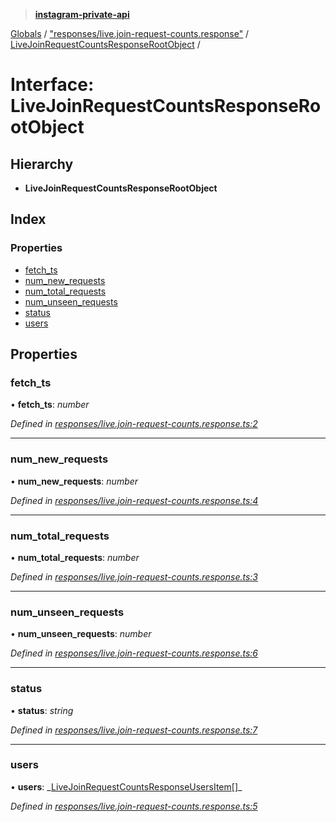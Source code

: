 > **[instagram-private-api](../README.md)**

[Globals](../README.md) / ["responses/live.join-request-counts.response"](../modules/_responses_live_join_request_counts_response_.md) / [LiveJoinRequestCountsResponseRootObject](_responses_live_join_request_counts_response_.livejoinrequestcountsresponserootobject.md) /

# Interface: LiveJoinRequestCountsResponseRootObject

## Hierarchy

- **LiveJoinRequestCountsResponseRootObject**

## Index

### Properties

- [fetch_ts](_responses_live_join_request_counts_response_.livejoinrequestcountsresponserootobject.md#fetch_ts)
- [num_new_requests](_responses_live_join_request_counts_response_.livejoinrequestcountsresponserootobject.md#num_new_requests)
- [num_total_requests](_responses_live_join_request_counts_response_.livejoinrequestcountsresponserootobject.md#num_total_requests)
- [num_unseen_requests](_responses_live_join_request_counts_response_.livejoinrequestcountsresponserootobject.md#num_unseen_requests)
- [status](_responses_live_join_request_counts_response_.livejoinrequestcountsresponserootobject.md#status)
- [users](_responses_live_join_request_counts_response_.livejoinrequestcountsresponserootobject.md#users)

## Properties

### fetch_ts

• **fetch_ts**: _number_

_Defined in [responses/live.join-request-counts.response.ts:2](https://github.com/realinstadude/instagram-private-api/blob/4ae8fec/src/responses/live.join-request-counts.response.ts#L2)_

---

### num_new_requests

• **num_new_requests**: _number_

_Defined in [responses/live.join-request-counts.response.ts:4](https://github.com/realinstadude/instagram-private-api/blob/4ae8fec/src/responses/live.join-request-counts.response.ts#L4)_

---

### num_total_requests

• **num_total_requests**: _number_

_Defined in [responses/live.join-request-counts.response.ts:3](https://github.com/realinstadude/instagram-private-api/blob/4ae8fec/src/responses/live.join-request-counts.response.ts#L3)_

---

### num_unseen_requests

• **num_unseen_requests**: _number_

_Defined in [responses/live.join-request-counts.response.ts:6](https://github.com/realinstadude/instagram-private-api/blob/4ae8fec/src/responses/live.join-request-counts.response.ts#L6)_

---

### status

• **status**: _string_

_Defined in [responses/live.join-request-counts.response.ts:7](https://github.com/realinstadude/instagram-private-api/blob/4ae8fec/src/responses/live.join-request-counts.response.ts#L7)_

---

### users

• **users**: _[LiveJoinRequestCountsResponseUsersItem](\_responses_live_join_request_counts_response_.livejoinrequestcountsresponseusersitem.md)[]\_

_Defined in [responses/live.join-request-counts.response.ts:5](https://github.com/realinstadude/instagram-private-api/blob/4ae8fec/src/responses/live.join-request-counts.response.ts#L5)_
